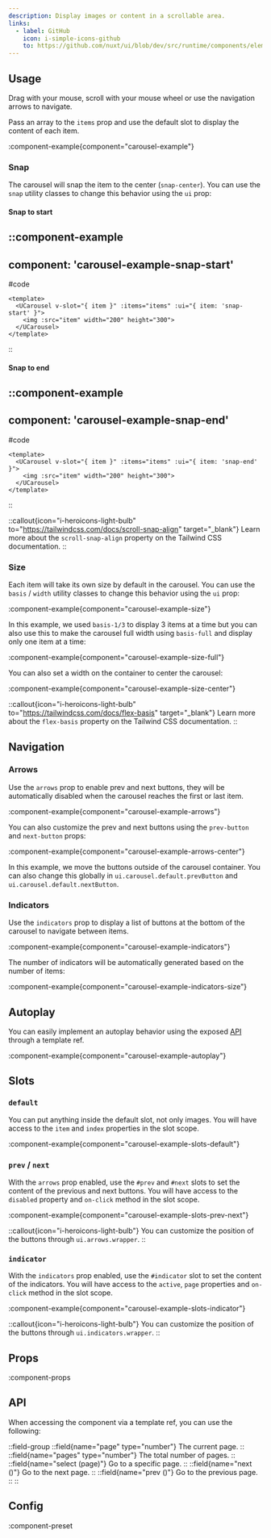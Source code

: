 ```yaml
---
description: Display images or content in a scrollable area.
links:
  - label: GitHub
    icon: i-simple-icons-github
    to: https://github.com/nuxt/ui/blob/dev/src/runtime/components/elements/Carousel.vue
---
```


## Usage

Drag with your mouse, scroll with your mouse wheel or use the navigation arrows to navigate.

Pass an array to the `items` prop and use the default slot to display the content of each item.

:component-example{component="carousel-example"}

### Snap

The carousel will snap the item to the center (`snap-center`). You can use the `snap` utility classes to change this behavior using the `ui` prop:

#### Snap to start

::component-example
---
component: 'carousel-example-snap-start'
---

#code
```vue
<template>
  <UCarousel v-slot="{ item }" :items="items" :ui="{ item: 'snap-start' }">
    <img :src="item" width="200" height="300">
  </UCarousel>
</template>
```
::

#### Snap to end

::component-example
---
component: 'carousel-example-snap-end'
---

#code
```vue
<template>
  <UCarousel v-slot="{ item }" :items="items" :ui="{ item: 'snap-end' }">
    <img :src="item" width="200" height="300">
  </UCarousel>
</template>
```
::

::callout{icon="i-heroicons-light-bulb" to="https://tailwindcss.com/docs/scroll-snap-align" target="_blank"}
Learn more about the `scroll-snap-align` property on the Tailwind CSS documentation.
::

### Size

Each item will take its own size by default in the carousel. You can use the `basis` / `width` utility classes to change this behavior using the `ui` prop:

:component-example{component="carousel-example-size"}

In this example, we used `basis-1/3` to display 3 items at a time but you can also use this to make the carousel full width using `basis-full` and display only one item at a time:

:component-example{component="carousel-example-size-full"}

You can also set a width on the container to center the carousel:

:component-example{component="carousel-example-size-center"}

::callout{icon="i-heroicons-light-bulb" to="https://tailwindcss.com/docs/flex-basis" target="_blank"}
Learn more about the `flex-basis` property on the Tailwind CSS documentation.
::

## Navigation

### Arrows

Use the `arrows` prop to enable prev and next buttons, they will be automatically disabled when the carousel reaches the first or last item.

:component-example{component="carousel-example-arrows"}

You can also customize the prev and next buttons using the `prev-button` and `next-button` props:

:component-example{component="carousel-example-arrows-center"}

In this example, we move the buttons outside of the carousel container. You can also change this globally in `ui.carousel.default.prevButton` and `ui.carousel.default.nextButton`.

### Indicators

Use the `indicators` prop to display a list of buttons at the bottom of the carousel to navigate between items.

:component-example{component="carousel-example-indicators"}

The number of indicators will be automatically generated based on the number of items:

:component-example{component="carousel-example-indicators-size"}

## Autoplay

You can easily implement an autoplay behavior using the exposed [API](#api) through a template ref.

:component-example{component="carousel-example-autoplay"}

## Slots

### `default`

You can put anything inside the default slot, not only images. You will have access to the `item` and `index` properties in the slot scope.

:component-example{component="carousel-example-slots-default"}

### `prev` / `next`

With the `arrows` prop enabled, use the `#prev` and `#next` slots to set the content of the previous and next buttons. You will have access to the `disabled` property and `on-click` method in the slot scope.

:component-example{component="carousel-example-slots-prev-next"}

::callout{icon="i-heroicons-light-bulb"}
You can customize the position of the buttons through `ui.arrows.wrapper`.
::

### `indicator`

With the `indicators` prop enabled, use the `#indicator` slot to set the content of the indicators. You will have access to the `active`, `page` properties and `on-click` method in the slot scope.

:component-example{component="carousel-example-slots-indicator"}

::callout{icon="i-heroicons-light-bulb"}
You can customize the position of the buttons through `ui.indicators.wrapper`.
::

## Props

:component-props

## API

When accessing the component via a template ref, you can use the following:

::field-group
  ::field{name="page" type="number"}
    The current page.
  ::
  ::field{name="pages" type="number"}
    The total number of pages.
  ::
  ::field{name="select (page)"}
    Go to a specific page.
  ::
  ::field{name="next ()"}
    Go to the next page.
  ::
  ::field{name="prev ()"}
    Go to the previous page.
  ::
::

## Config

:component-preset
